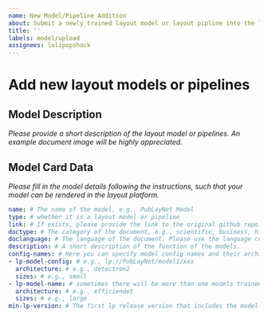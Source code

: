 ```yaml
---
name: New Model/Pipeline Addition   
about: Submit a newly trained layout model or layout pipline into the layout parser platform 
title: ''
labels: model/upload
assignees: lolipopshock
---
```


# Add new layout models or pipelines  

## Model Description 
*Please provide a short description of the layout model or pipelines. An example document image will be highly appreciated.* 

## Model Card Data 
*Please fill in the model details following the instructions, such that your model can be rendered in the layout platform.*

```yaml
name: # The name of the model, e.g., PubLayNet Model
type: # whether it is a layout model or pipeline 
link: # If exists, please provide the link to the original github repo. 
doctype: # The category of the document, e.g., scientific, business, historical
doclanguage: # The language of the document. Please use the language code from https://en.wikipedia.org/wiki/List_of_ISO_639-1_codes. 
description: # A short description of the function of the models. 
config-names: # Here you can specify model config names and their architecture and sizes. For layout pipelines, you don't need to add this. 
- lp-model-config: # e.g., lp://PubLayNet/model1/xxx
  architecture: # e.g., detectron2
  sizes: # e.g., small
- lp-model-name: # sometimes there will be more than one models trained on the same dataset, lp://PubLayNet/model2/xxx
  architecture: # e.g., efficiendet
  sizes: # e.g., large
min-lp-version: # The first lp release version that includes the model in the repo
```
